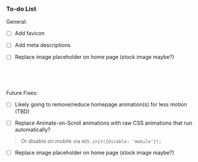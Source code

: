 ### To-do List

General:
- [ ] Add favicon
- [ ] Add meta descriptions
- [ ] Replace image placeholder on home page (stock image maybe?)


<br><br><br>

Future Fixes:
- [ ] Likely going to remove/reduce homepage animation(s) for less motion (TBD)


- [ ] Replace Animate-on-Scroll animations with raw CSS animations that run automatically?
> Or disable on mobile via ``` AOS.init({disable: 'mobile'}); ```


- [ ] Replace image placeholder on home page (stock image maybe?)
